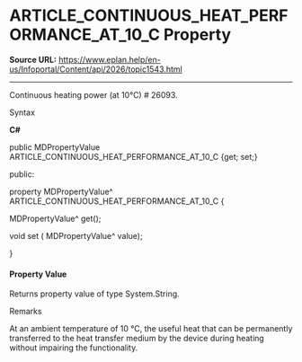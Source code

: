 # ARTICLE_CONTINUOUS_HEAT_PERFORMANCE_AT_10_C Property

**Source URL:** https://www.eplan.help/en-us/Infoportal/Content/api/2026/topic1543.html

---

Continuous heating power (at 10°C) # 26093.

Syntax

**C#**



public MDPropertyValue ARTICLE_CONTINUOUS_HEAT_PERFORMANCE_AT_10_C {get; set;}

public:

property MDPropertyValue^ ARTICLE_CONTINUOUS_HEAT_PERFORMANCE_AT_10_C {

   MDPropertyValue^ get();

   void set (    MDPropertyValue^ value);

}


#### Property Value

Returns property value of type System.String.

Remarks

At an ambient temperature of 10 °C, the useful heat that can be permanently transferred to the heat transfer medium by the device during heating without impairing the functionality.
